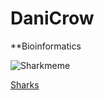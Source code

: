 # DaniCrow
**Bioinformatics

![Sharkmeme](https://i2.wp.com/www.southernfriedscience.com/wp-content/uploads/2013/11/funny-shark-memes.png)


[Sharks](https://github.com/DaniCrow/Bioinformatics29/blob/master/Sharks.pdf)
